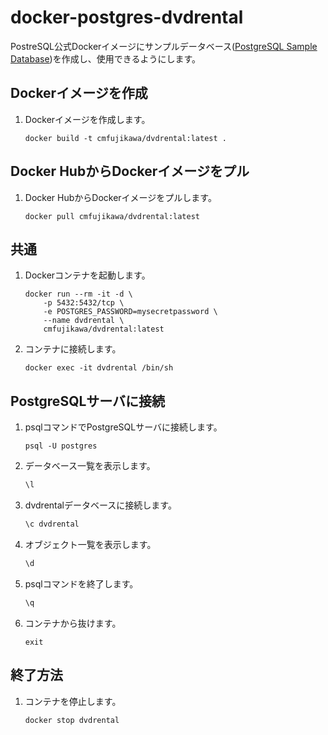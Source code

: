 # docker-postgres-dvdrental

PostreSQL公式Dockerイメージにサンプルデータベース([PostgreSQL Sample Database](https://www.postgresqltutorial.com/postgresql-sample-database/))を作成し、使用できるようにします。

## Dockerイメージを作成

1. Dockerイメージを作成します。

    ```shell
    docker build -t cmfujikawa/dvdrental:latest .
    ```

## Docker HubからDockerイメージをプル

1. Docker HubからDockerイメージをプルします。

    ```shell
    docker pull cmfujikawa/dvdrental:latest
    ```

## 共通

1. Dockerコンテナを起動します。

    ```shell
    docker run --rm -it -d \
        -p 5432:5432/tcp \
        -e POSTGRES_PASSWORD=mysecretpassword \
        --name dvdrental \
        cmfujikawa/dvdrental:latest
    ```

1. コンテナに接続します。

    ```shell
    docker exec -it dvdrental /bin/sh
    ```

## PostgreSQLサーバに接続

1. psqlコマンドでPostgreSQLサーバに接続します。

    ```shell
    psql -U postgres
    ```

1. データベース一覧を表示します。

    ```sql
    \l
    ```

1. dvdrentalデータベースに接続します。

    ```sql
    \c dvdrental
    ```

1. オブジェクト一覧を表示します。

    ```sql
    \d
    ```

1. psqlコマンドを終了します。

    ```sql
    \q
    ```

1. コンテナから抜けます。

    ```shell
    exit
    ```

## 終了方法

1. コンテナを停止します。

    ```shell
    docker stop dvdrental
    ```
